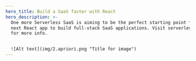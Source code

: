 ```yaml
---
hero_title: Build a SaaS faster with React
hero_description: >-
  One more Serverless SaaS is aiming to be the perfect starting point for your
  next React app to build full-stack SaaS applications. Visit serverless.page
  for more info.


  ![Alt text](img/2.apriori.png "Title for image")
---
```

